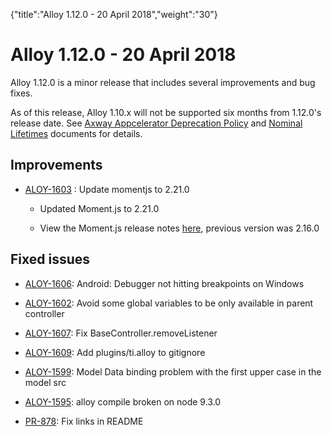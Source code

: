 {"title":"Alloy 1.12.0 - 20 April 2018","weight":"30"} 

# Alloy 1.12.0 - 20 April 2018

Alloy 1.12.0 is a minor release that includes several improvements and bug fixes.

As of this release, Alloy 1.10.x will not be supported six months from 1.12.0's release date. See [Axway Appcelerator Deprecation Policy](/docs/appc/AMPLIFY_Appcelerator_Services_Overview/Axway_Appcelerator_Deprecation_Policy/) and [Nominal Lifetimes](/docs/appc/AMPLIFY_Appcelerator_Services_Overview/Axway_Appcelerator_Product_Lifecycle/#NominalLifetimes) documents for details.

## Improvements

*   [ALOY-1603](https://jira.appcelerator.org/browse/ALOY-1603) : Update momentjs to 2.21.0
    
    *   Updated Moment.js to 2.21.0
        
    *   View the Moment.js release notes [here](https://github.com/moment/moment/blob/d0a45f0390c108cc18d71a3d3f38d040392483c5/CHANGELOG.md), previous version was 2.16.0
        

## Fixed issues

*   [ALOY-1606](https://jira.appcelerator.org/browse/ALOY-1606): Android: Debugger not hitting breakpoints on Windows
    
*   [ALOY-1602](https://jira.appcelerator.org/browse/ALOY-1602): Avoid some global variables to be only available in parent controller
    
*   [ALOY-1607](https://jira.appcelerator.org/browse/ALOY-1607): Fix BaseController.removeListener
    
*   [ALOY-1609](https://jira.appcelerator.org/browse/ALOY-1609): Add plugins/ti.alloy to gitignore
    
*   [ALOY-1599](https://jira.appcelerator.org/browse/ALOY-1599): Model Data binding problem with the first upper case in the model src
    
*   [ALOY-1595](https://jira.appcelerator.org/browse/ALOY-1595): alloy compile broken on node 9.3.0
    
*   [PR-878](https://github.com/appcelerator/alloy/pull/878): Fix links in README